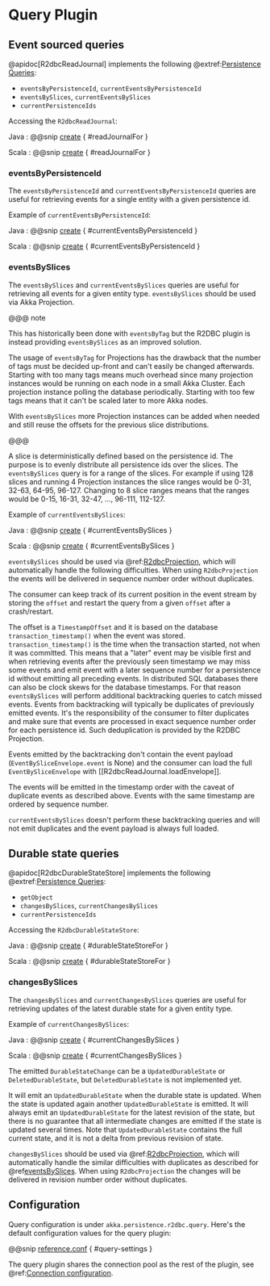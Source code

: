# Query Plugin

## Event sourced queries

@apidoc[R2dbcReadJournal] implements the following @extref:[Persistence Queries](akka:persistence-query.html):

* `eventsByPersistenceId`, `currentEventsByPersistenceId`
* `eventsBySlices`, `currentEventsBySlices`
* `currentPersistenceIds` 

Accessing the `R2dbcReadJournal`:

Java
:  @@snip [create](/docs/src/test/java/jdocs/home/query/QueryDocCompileOnly.java) { #readJournalFor } 

Scala
:  @@snip [create](/docs/src/test/scala/docs/home/query/QueryDocCompileOnly.scala) { #readJournalFor } 

### eventsByPersistenceId

The `eventsByPersistenceId` and `currentEventsByPersistenceId` queries are useful for retrieving events for a single entity
with a given persistence id.

Example of `currentEventsByPersistenceId`:

Java
:  @@snip [create](/docs/src/test/java/jdocs/home/query/QueryDocCompileOnly.java) { #currentEventsByPersistenceId }

Scala
:  @@snip [create](/docs/src/test/scala/docs/home/query/QueryDocCompileOnly.scala) { #currentEventsByPersistenceId }

### eventsBySlices

The `eventsBySlices` and `currentEventsBySlices` queries are useful for retrieving all events for a given entity type.
`eventsBySlices` should be used via Akka Projection.

@@@ note

This has historically been done with `eventsByTag` but the R2DBC plugin is instead providing `eventsBySlices`
as an improved solution.

The usage of `eventsByTag` for Projections has the drawback that the number of tags must be decided
up-front and can't easily be changed afterwards. Starting with too many tags means much overhead since
many projection instances would be running on each node in a small Akka Cluster. Each projection instance
polling the database periodically. Starting with too few tags means that it can't be scaled later to more
Akka nodes.

With `eventsBySlices` more Projection instances can be added when needed and still reuse the offsets
for the previous slice distributions.

@@@

A slice is deterministically defined based on the persistence id. The purpose is to evenly distribute all
persistence ids over the slices. The `eventsBySlices` query is for a range of the slices. For example if
using 128 slices and running 4 Projection instances the slice ranges would be 0-31, 32-63, 64-95, 96-127.
Changing to 8 slice ranges means that the ranges would be 0-15, 16-31, 32-47, ..., 96-111, 112-127.

Example of `currentEventsBySlices`:

Java
:  @@snip [create](/docs/src/test/java/jdocs/home/query/QueryDocCompileOnly.java) { #currentEventsBySlices }

Scala
:  @@snip [create](/docs/src/test/scala/docs/home/query/QueryDocCompileOnly.scala) { #currentEventsBySlices }

`eventsBySlices` should be used via @ref:[R2dbcProjection](projection.md), which will automatically handle the following
difficulties. When using `R2dbcProjection` the events will be delivered in sequence number order without duplicates.

The consumer can keep track of its current position in the event stream by storing the `offset` and restart the
query from a given `offset` after a crash/restart.

The offset is a `TimestampOffset` and it is based on the database `transaction_timestamp()` when the event was stored.
`transaction_timestamp()` is the time when the transaction started, not when it was committed. This means that a
"later" event may be visible first and when retrieving events after the previously seen timestamp we may miss some
events and emit event with a later sequence number for a persistence id without emitting all preceding events.
In distributed SQL databases there can also be clock skews for the database timestamps. For that reason
`eventsBySlices` will perform additional backtracking queries to catch missed events. Events from backtracking
will typically be duplicates of previously emitted events. It's the responsibility of the consumer to filter
duplicates and make sure that events are processed in exact sequence number order for each persistence id.
Such deduplication is provided by the R2DBC Projection.

Events emitted by the backtracking don't contain the event payload (`EventBySliceEnvelope.event` is None) and the
consumer can load the full `EventBySliceEnvelope` with [[R2dbcReadJournal.loadEnvelope]].

The events will be emitted in the timestamp order with the caveat of duplicate events as described above. Events
with the same timestamp are ordered by sequence number.

`currentEventsBySlices` doesn't perform these backtracking queries and will not emit duplicates and the
event payload is always full loaded.

## Durable state queries

@apidoc[R2dbcDurableStateStore] implements the following @extref:[Persistence Queries](akka:durable-state/persistence-query.html):

* `getObject`
* `changesBySlices`, `currentChangesBySlices`
* `currentPersistenceIds`

Accessing the `R2dbcDurableStateStore`:

Java
:  @@snip [create](/docs/src/test/java/jdocs/home/query/QueryDocCompileOnly.java) { #durableStateStoreFor }

Scala
:  @@snip [create](/docs/src/test/scala/docs/home/query/QueryDocCompileOnly.scala) { #durableStateStoreFor }

### changesBySlices

The `changesBySlices` and `currentChangesBySlices` queries are useful for retrieving updates of the latest durable state
for a given entity type.

Example of `currentChangesBySlices`:

Java
:  @@snip [create](/docs/src/test/java/jdocs/home/query/QueryDocCompileOnly.java) { #currentChangesBySlices }

Scala
:  @@snip [create](/docs/src/test/scala/docs/home/query/QueryDocCompileOnly.scala) { #currentChangesBySlices }

The emitted `DurableStateChange` can be a `UpdatedDurableState` or `DeletedDurableState`, but `DeletedDurableState` is not implemented yet.

It will emit an `UpdatedDurableState` when the durable state is updated. When the state is updated again another
`UpdatedDurableState` is emitted. It will always emit an `UpdatedDurableState` for the latest revision of the state,
but there is no guarantee that all intermediate changes are emitted if the state is updated several times. Note that
`UpdatedDurableState` contains the full current state, and it is not a delta from previous revision of state.

`changesBySlices` should be used via @ref:[R2dbcProjection](projection.md), which will automatically handle the similar difficulties
with duplicates as described for @ref[eventsBySlices](#eventsbyslices). When using `R2dbcProjection` the changes
will be delivered in revision number order without duplicates.

## Configuration

Query configuration is under `akka.persistence.r2dbc.query`. Here's the default configuration values for the query plugin:

@@snip [reference.conf](/core/src/main/resources/reference.conf) { #query-settings }

The query plugin shares the connection pool as the rest of the plugin, see @ref:[Connection configuration](connection-config.md).

